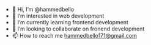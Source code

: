 - 👋 Hi, I’m @hammedbello
- 👀 I’m interested in web development 
- 🌱 I’m currently learning frontend development
- 💞️ I’m looking to collaborate on fronend development 
- 📫 How to reach me hammedbello171@gmail.com

<!---
hammedbello/hammedbello is a ✨ special ✨ repository because its `README.md` (this file) appears on your GitHub profile.
You can click the Preview link to take a look at your changes.
--->
